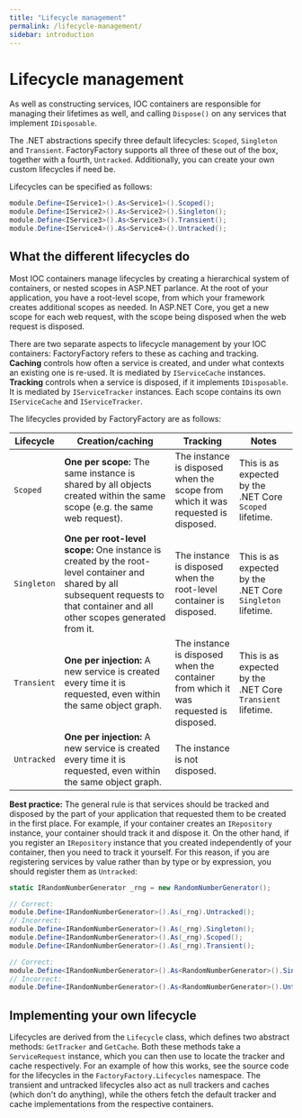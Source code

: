 ```yaml
---
title: "Lifecycle management"
permalink: /lifecycle-management/
sidebar: introduction
---
```


Lifecycle management
====================

As well as constructing services, IOC containers are responsible for managing
their lifetimes as well, and calling `Dispose()` on any services that implement
`IDisposable`.

The .NET abstractions specify three default lifecycles: `Scoped`, `Singleton`
and `Transient`. FactoryFactory supports all three of these out of the box,
together with a fourth, `Untracked`. Additionally, you can create your own
custom lifecycles if need be.

Lifecycles can be specified as follows:

```c#
module.Define<IService1>().As<Service1>().Scoped();
module.Define<IService2>().As<Service2>().Singleton();
module.Define<IService3>().As<Service3>().Transient();
module.Define<IService4>().As<Service4>().Untracked();
```

## What the different lifecycles do

Most IOC containers manage lifecycles by creating a hierarchical system of
containers, or nested scopes in ASP.NET parlance. At the root of your
application, you have a root-level scope, from which your framework creates
additional scopes as needed. In ASP.NET Core, you get a new scope for each web
request, with the scope being disposed when the web request is disposed.

There are two separate aspects to lifecycle management by your IOC containers:
FactoryFactory refers to these as caching and tracking. **Caching** controls how
often a service is created, and under what contexts an existing one is re-used.
It is mediated by `IServiceCache` instances. **Tracking** controls when a
service is disposed, if it implements `IDisposable`. It is mediated by
`IServiceTracker` instances. Each scope contains its own `IServiceCache` and
`IServiceTracker`.

The lifecycles provided by FactoryFactory are as follows:

| Lifecycle   | Creation/caching | Tracking | Notes |
| ----------- | ---------------- | -------- | ----- |
| `Scoped`    | **One per scope:** The same instance is shared by all objects created within the same scope (e.g. the same web request). | The instance is disposed when the scope from which it was requested is disposed. | This is as expected by the .NET Core `Scoped` lifetime. |
| `Singleton` | **One per root-level scope:** One instance is created by the root-level container and shared by all subsequent requests to that container and all other scopes generated from it. | The instance is disposed when the root-level container is disposed. | This is as expected by the .NET Core `Singleton` lifetime. |
| `Transient` | **One per injection:** A new service is created every time it is requested, even within the same object graph. | The instance is disposed when the container from which it was requested is disposed. | This is as expected by the .NET Core `Transient` lifetime. |
| `Untracked` | **One per injection:** A new service is created every time it is requested, even within the same object graph. | The instance is not disposed. | |

**Best practice:** The general rule is that services should be tracked and
disposed by the part of your application that requested them to be created in
the first place. For example, if your container creates an `IRepository`
instance, your container should track it and dispose it. On the other hand, if
you register an `IRepository` instance that you created independently of your
container, then you need to track it yourself. For this reason, if you are
registering services by value rather than by type or by expression, you should
register them as `Untracked`:

```c#
static IRandomNumberGenerator _rng = new RandomNumberGenerator();

// Correct:
module.Define<IRandomNumberGenerator>().As(_rng).Untracked();
// Incorrect:
module.Define<IRandomNumberGenerator>().As(_rng).Singleton();
module.Define<IRandomNumberGenerator>().As(_rng).Scoped();
module.Define<IRandomNumberGenerator>().As(_rng).Transient();

// Correct:
module.Define<IRandomNumberGenerator>().As<RandomNumberGenerator>().Singleton();
// Incorrect:
module.Define<IRandomNumberGenerator>().As<RandomNumberGenerator>().Untracked();
```

## Implementing your own lifecycle

Lifecycles are derived from the `Lifecycle` class, which defines two abstract
methods: `GetTracker` and `GetCache`. Both these methods take a `ServiceRequest`
instance, which you can then use to locate the tracker and cache respectively.
For an example of how this works, see the source code for the lifecycles in the
`FactoryFactory.Lifecycles` namespace. The transient and untracked lifecycles
also act as null trackers and caches (which don't do anything), while the others
fetch the default tracker and cache implementations from the respective
containers.
